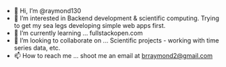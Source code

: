 - 👋 Hi, I’m @raymond130
- 👀 I’m interested in Backend development & scientific computing. Trying to get my sea legs developing simple web apps first.
- 🌱 I’m currently learning ... fullstackopen.com
- 💞️ I’m looking to collaborate on ... Scientific projects - working with time series data, etc.
- 📫 How to reach me ... shoot me an email at brraymond2@gmail.com

<!---
raymond130/raymond130 is a ✨ special ✨ repository because its `README.md` (this file) appears on your GitHub profile.
You can click the Preview link to take a look at your changes.
--->
